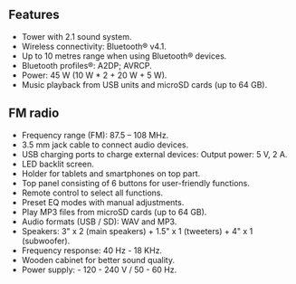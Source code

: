 ## Features

- Tower with 2.1 sound system.
- Wireless connectivity: Bluetooth® v4.1.
- Up to 10 metres range when using Bluetooth® devices.
- Bluetooth profiles®: A2DP; AVRCP.
- Power: 45 W (10 W * 2 + 20 W + 5 W).
- Music playback from USB units and microSD cards (up to 64 GB). 
## FM radio
- Frequency range (FM): 87.5 – 108 MHz.
- 3.5 mm jack cable to connect audio devices.
- USB charging ports to charge external devices: Output power: 5 V, 2 A.
- LED backlit screen.
- Holder for tablets and smartphones on top part. 
- Top panel consisting of 6 buttons for user-friendly functions.
- Remote control to select all  functions.
- Preset EQ modes with manual adjustments.
- Play MP3 files from microSD cards (up to 64 GB).
- Audio formats (USB / SD): WAV and MP3.
- Speakers: 3" x 2 (main speakers) + 1.5" x 1 (tweeters) + 4" x 1 (subwoofer).
- Frequency response: 40 Hz - 18 KHz.
- Wooden cabinet for better sound quality.
- Power supply: - 120 - 240 V / 50 - 60 Hz.
